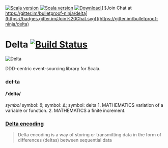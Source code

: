 [![Scala version](https://img.shields.io/badge/scala-2.11-orange.svg)](http://www.scala-lang.org/api/2.11.x/)
[![Scala version](https://img.shields.io/badge/scala-2.12-orange.svg)](http://www.scala-lang.org/api/2.12.x/)
[ ![Download](https://api.bintray.com/packages/bulletproof-ninja/maven/Delta/images/download.svg) ](https://bintray.com/bulletproof-ninja/maven/Delta/_latestVersion#files)
[![Join Chat at https://gitter.im/bulletproof-ninja/delta](https://badges.gitter.im/Join%20Chat.svg)](https://gitter.im/bulletproof-ninja/delta)

# Delta [![Build Status](https://semaphoreci.com/api/v1/nilskp/delta/branches/master/badge.svg)](https://semaphoreci.com/nilskp/delta)

![Delta](https://imgur.com/gjBAIKw)

DDD-centric event-sourcing library for Scala.

### del·ta
#### /ˈdeltə/
_symbol_
symbol: δ; symbol: Δ; symbol: delta
1.
MATHEMATICS
variation of a variable or function.
2.
MATHEMATICS
a finite increment.

### [Delta encoding](https://en.wikipedia.org/wiki/Delta_encoding)
> Delta encoding is a way of storing or transmitting data in the form of differences (deltas) between sequential data
